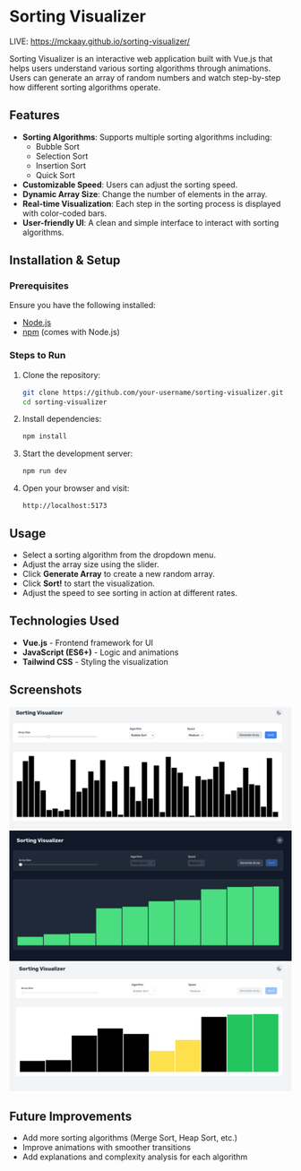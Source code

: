 # Sorting Visualizer

LIVE: https://mckaay.github.io/sorting-visualizer/

Sorting Visualizer is an interactive web application built with Vue.js that helps users understand various sorting algorithms through animations. Users can generate an array of random numbers and watch step-by-step how different sorting algorithms operate.

## Features

- **Sorting Algorithms**: Supports multiple sorting algorithms including:
    - Bubble Sort
    - Selection Sort
    - Insertion Sort
    - Quick Sort
- **Customizable Speed**: Users can adjust the sorting speed.
- **Dynamic Array Size**: Change the number of elements in the array.
- **Real-time Visualization**: Each step in the sorting process is displayed with color-coded bars.
- **User-friendly UI**: A clean and simple interface to interact with sorting algorithms.

## Installation & Setup

### Prerequisites
Ensure you have the following installed:
- [Node.js](https://nodejs.org/)
- [npm](https://www.npmjs.com/) (comes with Node.js)

### Steps to Run

1. Clone the repository:
   ```bash
   git clone https://github.com/your-username/sorting-visualizer.git
   cd sorting-visualizer
   ```
2. Install dependencies:
   ```bash
   npm install
   ```
3. Start the development server:
   ```bash
   npm run dev
   ```
4. Open your browser and visit:
   ```
   http://localhost:5173
   ```

## Usage
- Select a sorting algorithm from the dropdown menu.
- Adjust the array size using the slider.
- Click **Generate Array** to create a new random array.
- Click **Sort!** to start the visualization.
- Adjust the speed to see sorting in action at different rates.

## Technologies Used
- **Vue.js** - Frontend framework for UI
- **JavaScript (ES6+)** - Logic and animations
- **Tailwind CSS** - Styling the visualization

## Screenshots
![Sorting Visualizer UI](./screenshots/ui.png)
![Sorting Visualizer DARK MODE](./screenshots/darkmode.png)
![Sorting Visualizer SORTING](./screenshots/sorting.png)

## Future Improvements
- Add more sorting algorithms (Merge Sort, Heap Sort, etc.)
- Improve animations with smoother transitions
- Add explanations and complexity analysis for each algorithm